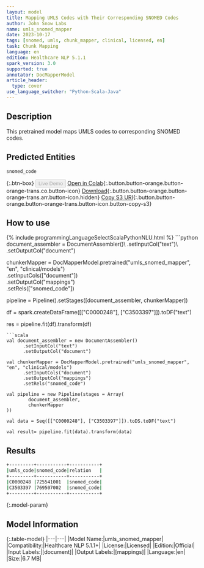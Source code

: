 ```yaml
---
layout: model
title: Mapping UMLS Codes with Their Corresponding SNOMED Codes
author: John Snow Labs
name: umls_snomed_mapper
date: 2023-10-17
tags: [snomed, umls, chunk_mapper, clinical, licensed, en]
task: Chunk Mapping
language: en
edition: Healthcare NLP 5.1.1
spark_version: 3.0
supported: true
annotator: DocMapperModel
article_header:
  type: cover
use_language_switcher: "Python-Scala-Java"
---
```


## Description

This pretrained model maps UMLS codes to corresponding SNOMED codes.

## Predicted Entities

`snomed_code`

{:.btn-box}
<button class="button button-orange" disabled>Live Demo</button>
[Open in Colab](https://colab.research.google.com/github/JohnSnowLabs/spark-nlp-workshop/blob/master/tutorials/Certification_Trainings/Healthcare/26.Chunk_Mapping.ipynb){:.button.button-orange.button-orange-trans.co.button-icon}
[Download](https://s3.amazonaws.com/auxdata.johnsnowlabs.com/clinical/models/umls_snomed_mapper_en_5.1.1_3.0_1697518217236.zip){:.button.button-orange.button-orange-trans.arr.button-icon.hidden}
[Copy S3 URI](s3://auxdata.johnsnowlabs.com/clinical/models/umls_snomed_mapper_en_5.1.1_3.0_1697518217236.zip){:.button.button-orange.button-orange-trans.button-icon.button-copy-s3}

## How to use



<div class="tabs-box" markdown="1">
{% include programmingLanguageSelectScalaPythonNLU.html %}
```python
document_assembler = DocumentAssembler()\
      .setInputCol("text")\
      .setOutputCol("document")

chunkerMapper = DocMapperModel.pretrained("umls_snomed_mapper", "en", "clinical/models")\
      .setInputCols(["document"])\
      .setOutputCol("mappings")\
      .setRels(["snomed_code"])

pipeline = Pipeline().setStages([document_assembler,
                                     chunkerMapper])

df = spark.createDataFrame([["C0000248"], ["C3503397"]]).toDF("text")

res = pipeline.fit(df).transform(df)
```
```scala
val document_assembler = new DocumentAssembler()
      .setInputCol("text")
      .setOutputCol("document")

val chunkerMapper = DocMapperModel.pretrained("umls_snomed_mapper", "en", "clinical/models")
      .setInputCols("document")
      .setOutputCol("mappings")
      .setRels("snomed_code")
    
val pipeline = new Pipeline(stages = Array(
        document_assembler,
        chunkerMapper
))

val data = Seq([["C0000248"], ["C3503397"]]).toDS.toDF("text")

val result= pipeline.fit(data).transform(data)
```
</div>

## Results

```bash
+---------+-----------+-----------+
|umls_code|snomed_code|relation   |
+---------+-----------+-----------+
|C0000248 |725541001  |snomed_code|
|C3503397 |769507002  |snomed_code|
+---------+-----------+-----------+

```

{:.model-param}
## Model Information

{:.table-model}
|---|---|
|Model Name:|umls_snomed_mapper|
|Compatibility:|Healthcare NLP 5.1.1+|
|License:|Licensed|
|Edition:|Official|
|Input Labels:|[document]|
|Output Labels:|[mappings]|
|Language:|en|
|Size:|6.7 MB|